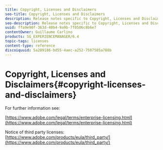 ```yaml
---
title: Copyright, Licenses and Disclaimers
seo-title: Copyright, Licenses and Disclaimers
description: Release notes specific to Copyright, Licenses and Disclaimers for Adobe Experience Manager 6.3.
seo-description: Release notes specific to Copyright, Licenses and Disclaimers for Adobe Experience Manager 6.3.
uuid: ffa9e90f-363d-40b4-9a9b-7f0506c8b6e7
contentOwner: Guillaume Carlino
products: SG_EXPERIENCEMANAGER/6.4
topic-tags: licenses
content-type: reference
discoiquuid: 5a289186-bd55-4aec-a252-7507585a788b
---
```


# Copyright, Licenses and Disclaimers{#copyright-licenses-and-disclaimers}

For further information see:

[https://www.adobe.com/legal/terms/enterprise-licensing.html](https://www.adobe.com/legal/terms/enterprise-licensing.html)

Notice of third party licenses: [https://www.adobe.com/products/eula/third_party/](https://www.adobe.com/products/eula/third_party/)
